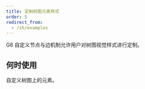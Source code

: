 ```yaml
---
title: 定制树图元素样式
order: 5
redirect_from:
  - /zh/examples
---
```


G6 自定义节点与边机制允许用户对树图视觉样式进行定制。

## 何时使用

自定义树图上的元素。
